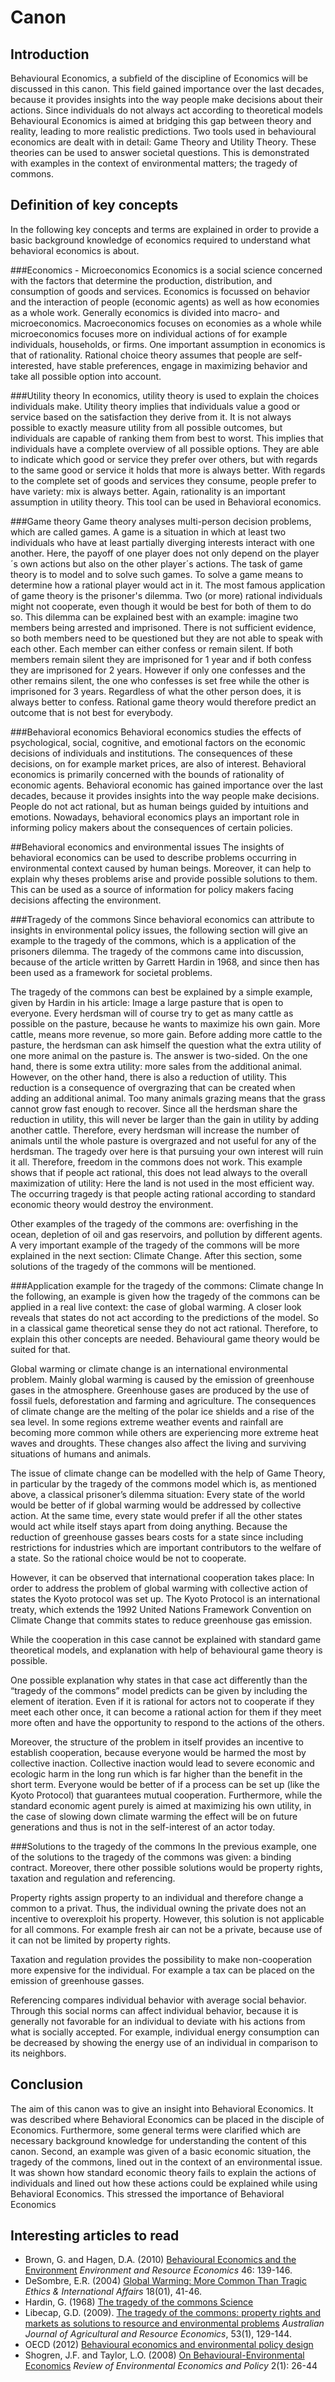 # Canon 

## Introduction
Behavioural Economics, a subfield of the discipline of Economics will be discussed in this canon. This field gained importance over the last decades, because it provides insights into the way people make decisions about their actions. Since individuals do not always act according to theoretical models Behavioural Economics is aimed at bridging this gap between theory and reality, leading to more realistic predictions. Two tools used in behavioural economics are dealt with in detail: Game Theory and Utility Theory. These theories can be used to answer societal questions. This is demonstrated with examples in the context of environmental matters; the tragedy of commons.

## Definition of key concepts 
In the following key concepts and terms are explained in order to provide a basic background knowledge of economics required to understand what behavioral economics is about. 

###Economics - Microeconomics
Economics is a social science concerned with the factors that determine the production, distribution, and consumption of goods and services. Economics is focussed on behavior and the interaction of people (economic agents) as well as how economies as a whole work. Generally economics is divided into macro- and microeconomics. Macroeconomics focuses on economies as a whole while microeconomics focuses more on individual actions of for example individuals, households, or firms. One important assumption in economics is that of rationality. Rational choice theory assumes that people are self-interested, have stable preferences, engage in maximizing behavior and take all possible option into account. 

###Utility theory
In economics, utility theory is used to explain the choices individuals make. Utility theory implies that individuals value a good or service based on the satisfaction they derive from it.  It is not always possible to exactly measure utility from all possible outcomes, but individuals are capable of ranking them from best to worst. This implies that individuals have a complete overview of all possible options. They are able to indicate which good or service they prefer over others, but with regards to the same good or service it holds that more is always better. With regards to the complete set of goods and services they consume, people prefer to have variety: mix is always better. Again, rationality is an important assumption in utility theory. 
This tool can be used in Behavioral economics. 

###Game theory
Game theory analyses multi-person decision problems, which are called games. A game is a situation in which at least two individuals who have at least partially diverging interests interact with one another. Here, the payoff of one player does not only depend on the player´s own actions but also on the other player´s actions. The task of game theory is to model and to solve such games. To solve a game means to determine how a rational player would act in it.
The most famous application of game theory is the prisoner's dilemma. Two (or more) rational individuals might not cooperate, even though it would be best for both of them to do so. This dilemma can be explained best with an example: imagine two members being arrested and imprisoned. There is not sufficient evidence, so both members need to be questioned but they are not able to speak with each other. Each member can either confess or remain silent. If both members remain silent they are imprisoned for 1 year and if both confess they are imprisoned for 2 years. However if only one confesses and the other remains silent, the one who confesses is set free while the other is imprisoned for 3 years. Regardless of what the other person does, it is always better to confess. Rational game theory would therefore predict an outcome that is not best for everybody. 

###Behavioral economics 
Behavioral economics studies the effects of psychological, social, cognitive, and emotional factors on the economic decisions of individuals and institutions. The consequences of these decisions, on for example market prices, are also of interest. Behavioral economics is primarily concerned with the bounds of rationality of economic agents. Behavioral economic has gained importance over the last decades, because it provides insights into the way people make decisions. People do not act rational, but as human beings guided by intuitions and emotions. Nowadays, behavioral economics plays an important role in informing policy makers about the consequences of certain policies.

##Behavioral economics and environmental issues 
The insights of behavioral economics can be used to describe problems occurring in environmental context caused by human beings. Moreover, it can help to explain why theses problems arise and provide possible solutions to them. This can be used as a source of information for policy makers facing decisions affecting the environment.

###Tragedy of the commons
Since behavioral economics can attribute to insights in environmental policy issues, the following section will give an example to the tragedy of the commons, which is a application of the prisoners dilemma. The tragedy of the commons came into discussion, because of the article written by Garrett Hardin in 1968, and since then has been used as a framework for societal problems.

The tragedy of the commons can best be explained by a simple example, given by Hardin in his article: Image a large pasture that is open to everyone. Every herdsman will of course try to get as many cattle as possible on the pasture, because he wants to maximize his own gain. More cattle, means more revenue, so more gain. Before adding more cattle to the pasture, the herdsman can ask himself the question what the extra utility of one more animal on the pasture is. The answer is two-sided. On the one hand, there is some extra utility: more sales from the additional animal. However, on the other hand, there is also a reduction of utility. This reduction is a consequence of overgrazing that can be created when adding an additional animal. Too many animals grazing means that the grass cannot grow fast enough to recover. Since all the herdsman share the reduction in utility, this will never be larger than the gain in utility by adding another cattle. Therefore, every herdsman will increase the number of animals until the whole pasture is overgrazed and not useful for any of the herdsman. The tragedy over here is that pursuing your own interest will ruin it all. Therefore, freedom in the commons does not work. This example shows that if people act rational, this does not lead always to the overall maximization of utility: Here the land is not used in the most efficient way. The occurring tragedy is that people acting rational according to standard economic theory would destroy the environment. 

Other examples of the tragedy of the commons are: overfishing in the ocean, depletion of oil and gas reservoirs, and pollution by different agents. A very important example of the tragedy of the commons will be more explained in the next section: Climate Change. After this section, some solutions of the tragedy of the commons will be mentioned. 

###Application example for the tragedy of the commons: Climate change 
In the following, an example is given how the tragedy of the commons can be applied in a real live context: the case of global warming. A closer look reveals that states do not act according to the predictions of the model. So in a classical game theoretical sense they do not act rational. Therefore, to explain this other concepts are needed. Behavioural game theory would be suited for that.
 
Global warming or climate change is an international environmental problem. Mainly global warming is caused by the emission of greenhouse gases in the atmosphere. Greenhouse gases are produced by the use of fossil fuels, deforestation and farming and agriculture. The consequences of climate change are the melting of the polar ice shields and a rise of the sea level. In some regions extreme weather events and rainfall are becoming more common while others are experiencing more extreme heat waves and droughts. These changes also affect the living and surviving situations of humans and animals.
 
The issue of climate change can be modelled with the help of Game Theory, in particular by the tragedy of the commons model which is, as mentioned above, a classical prisoner’s dilemma situation: Every state of the world would be better of if global warming would be addressed by collective action. At the same time, every state would prefer if all the other states would act while itself stays apart from doing anything. Because the reduction of greenhouse gasses bears costs for a state since including restrictions for industries which are important contributors to the welfare of a state. So the rational choice would be not to cooperate.

However, it can be observed that international cooperation takes place: In order to address the problem of global warming with collective action of states the Kyoto protocol was set up. The Kyoto Protocol is an international treaty, which extends the 1992 United Nations Framework Convention on Climate Change that commits states to reduce greenhouse gas emission.

While the cooperation in this case cannot be explained with standard game theoretical models, and explanation with help of behavioural game theory is possible.
 
One possible explanation why states in that case act differently than the “tragedy of the commons” model predicts can be given by including the element of iteration. Even if it is rational for actors not to cooperate if they meet each other once, it can become a rational action for them if they meet more often and have the opportunity to respond to the actions of the others.

Moreover, the structure of the problem in itself provides an incentive to establish cooperation, because everyone would be harmed the most by collective inaction. Collective inaction would lead to severe economic and ecologic harm in the long run which is far higher than the benefit in the short term. Everyone would be better of if a process can be set up (like the Kyoto Protocol) that guarantees mutual cooperation. Furthermore, while the standard economic agent purely is aimed at maximizing his own utility, in the case of slowing down climate warming the effect will be on future generations and thus is not in the self-interest of an actor today.
 
###Solutions to the tragedy of the commons
In the previous example, one of the solutions to the tragedy of the commons was given: a binding contract. Moreover, there other possible solutions would be property rights, taxation and regulation and referencing. 

Property rights assign property to an individual and therefore change a common to a privat. Thus, the individual owning the private does not an incentive to overexploit his property. However, this solution is not applicable for all commons. For example fresh air can not be a private, because use of it can not be limited by property rights. 

Taxation and regulation provides the possibility to make non-cooperation more expensive for the individual. For example a tax can be placed on the emission of greenhouse gasses. 

Referencing compares individual behavior with average social behavior. Through this social norms can affect individual behavior, because it is generally not favorable for an individual to deviate with his actions from what is socially accepted. For example, individual energy consumption can be decreased by showing the energy use of an individual in comparison to its neighbors.  

## Conclusion 
The aim of this canon was to give an insight into Behavioral Economics. It was described where Behavioral Economics can be placed in the disciple of Economics. Furthermore, some general terms were clarified which are necessary background knowledge for understanding the content of this canon. Second, an example was given of a basic economic situation, the tragedy of the commons, lined out in the context of an environmental issue. It was shown how standard economic theory fails to explain the actions of individuals and lined out how these actions could be explained while using Behavioral Economics. This stressed the importance of Behavioral Economics

## Interesting articles to read
* Brown, G. and Hagen, D.A. (2010) [Behavioural Economics and the Environment](http://search.proquest.com/openview/ad1dcbc41c85d8f954a429bc4ca82d5b/1?pq-origsite=gscholar) *Environment and Resource Economics* 46: 139-146.
* DeSombre, E.R. (2004) [Global Warming: More Common Than Tragic](http://web.mit.edu/sabrevln/Public/GameTheory/Ethics%20&%20International%20Affairs/Global%20Warming%20More%20Common%20than%20Tragic.pdf) *Ethics & International Affairs* 18(01), 41-46.
* Hardin, G. (1968) [The tragedy of the commons Science](http://www.geo.mtu.edu/~asmayer/rural_sustain/governance/Hardin%201968.pdf)
* Libecap, G.D. (2009). [The tragedy of the commons: property rights and markets as solutions to resource and environmental problems](http://onlinelibrary.wiley.com/doi/10.1111/j.1467-8489.2007.00425.x/full) *Australian Journal of Agricultural and Resource Economics*, 53(1), 129-144.
* OECD (2012) [Behavioural economics and environmental policy design](https://www.oecd.org/env/consumption-innovation/Behavioural%20Economics%20and%20Environmental%20Policy%20Design.pdf)
* Shogren, J.F. and Taylor, L.O. (2008) [On Behavioural-Environmental Economics](http://reep.oxfordjournals.org/content/2/1/26.full.pdf+html) *Review of Environmental Economics and Policy* 2(1): 26-44
